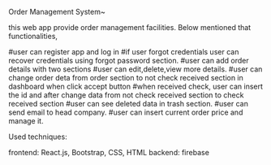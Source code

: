 Order Management System~

this web app provide order management facilities. Below mentioned that functionalities,

#user can register app and log in
#if user forgot credentials user can recover credentials using forgot password section.
#user can add order details with two sections
#user can edit,delete,view more details.
#user can change order deta from order section to not check received section in dashboard when click accept button
#when received check, user can insert the id and after change data from not check received section to check received section
#user can see deleted data in trash section.
#user can send email to head company.
#user can insert current order price and manage it.

Used techniques:

frontend: React.js, Bootstrap, CSS, HTML
backend: firebase
